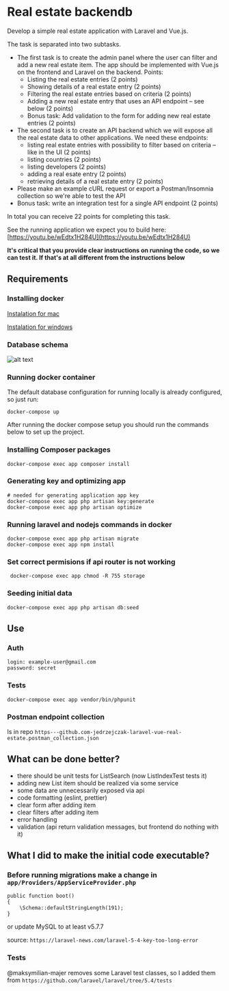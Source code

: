 # Real estate backendb

Develop a simple real estate application with Laravel and Vue.js. 

The task is separated into two subtasks.
- The first task is to create the admin panel where the user can filter and add a new real estate item. The app should be implemented with Vue.js on the frontend and Laravel on the backend. Points:
    - Listing the real estate entries (2 points)
    - Showing details of a real estate entry (2 points)
    - Filtering the real estate entries based on criteria (2 points)
    - Adding a new real estate entry that uses an API endpoint – see below (2 points)
    - Bonus task: Add validation to the form for adding new real estate entries  (2 points)
- The second task is to create an API backend which we will expose all the real estate data to other applications. We need these endpoints:
    - listing real estate entries with possibility to filter based on criteria – like in the UI (2 points)
    - listing countries (2 points)
    - listing developers (2 points)
    - adding a real esate entry (2 points)
    - retrieving details of a real estate entry (2 points)
- Please make an example cURL request or export a Postman/Insomnia collection so we're able to test the API
- Bonus task: write an integration test for a single API endpoint (2 points)

In total you can receive 22 points for completing this task.

See the running application we expect you to build here:
[https://youtu.be/wEdtx1H284U](https://youtu.be/wEdtx1H284U)

**It's critical that you provide clear instructions on running the code, so we can test it. If that's at all different from the instructions below**

## Requirements

### Installing docker

[Instalation for mac](https://docs.docker.com/docker-for-mac/install/)

[Instalation for windows](https://docs.docker.com/docker-for-windows/install/)


### Database schema

![alt text](./database_schema.jpeg "Database schema")


### Running docker container

The default database configuration for running locally is already configured, so just run:

```shell
docker-compose up
```

After running the docker compose setup you should run the commands below to set up the project.

### Installing Composer packages

```
docker-compose exec app composer install
```

### Generating key and optimizing app
```
# needed for generating application app key 
docker-compose exec app php artisan key:generate
docker-compose exec app php artisan optimize
```

### Running laravel and nodejs commands in docker
```
docker-compose exec app php artisan migrate
docker-compose exec app npm install
```

### Set correct permisions if api router is not working
```
 docker-compose exec app chmod -R 755 storage
```

### Seeding initial data
```
docker-compose exec app php artisan db:seed
```

## Use

### Auth
```
login: example-user@gmail.com
password: secret
```

### Tests

```
docker-compose exec app vendor/bin/phpunit
```

### Postman endpoint collection

Is in repo `https---github.com-jedrzejczak-laravel-vue-real-estate.postman_collection.json`

## What can be done better?

* there should be unit tests for ListSearch (now ListIndexTest tests it)
* adding new List item should be realized via some service
* some data are unnecessarily exposed via api
* code formatting (eslint, prettier)
* clear form after adding item
* clear filters after adding item
* error handling
* validation (api return validation messages, but frontend do nothing with it)

## What I did to make the initial code executable?

### Before running migrations make a change in `app/Providers/AppServiceProvider.php`
 ```
 public function boot()
 {
     \Schema::defaultStringLength(191);
 }
 ```

 or update MySQL to at least v5.7.7

 source: `https://laravel-news.com/laravel-5-4-key-too-long-error`
 
 ### Tests
 
 @maksymilian-majer removes some Laravel test classes, so I added them from `https://github.com/laravel/laravel/tree/5.4/tests`

